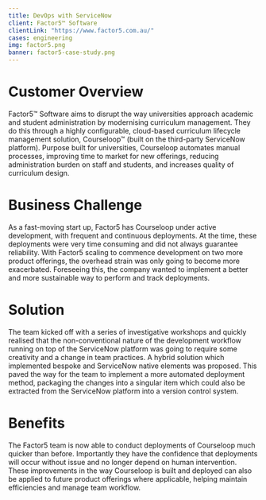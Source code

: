 ```yaml
---
title: DevOps with ServiceNow
client: Factor5™ Software
clientLink: "https://www.factor5.com.au/"
cases: engineering
img: factor5.png
banner: factor5-case-study.png
---
```


# Customer Overview

Factor5™ Software aims to disrupt the way universities approach academic and student administration by modernising curriculum management. They do this through a highly configurable, cloud-based curriculum lifecycle management solution, Courseloop™ (built on the third-party ServiceNow platform). Purpose built for universities, Courseloop automates manual processes, improving time to market for new offerings, reducing administration burden on staff and students, and increases quality of curriculum design.

# Business Challenge

As a fast-moving start up, Factor5 has Courseloop under active development, with frequent and continuous deployments. At the time, these deployments were very time consuming and did not always guarantee reliability. With Factor5 scaling to commence development on two more product offerings, the overhead strain was only going to become more exacerbated. Foreseeing this, the company wanted to implement a better and more sustainable way to perform and track deployments.

# Solution

The team kicked off with a series of investigative workshops and quickly realised that the non-conventional nature of the development workflow running on top of the ServiceNow platform was going to require some creativity and a change in team practices. A hybrid solution which implemented bespoke and ServiceNow native elements was proposed. This paved the way for the team to implement a more automated deployment method, packaging the changes into a singular item which could also be extracted from the ServiceNow platform into a version control system.

# Benefits

The Factor5 team is now able to conduct deployments of Courseloop much quicker than before. Importantly they have the confidence that deployments will occur without issue and no longer depend on human intervention. These improvements in the way Courseloop is built and deployed can also be applied to future product offerings where applicable, helping maintain efficiencies and manage team workflow.